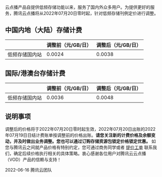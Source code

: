 云点播产品自提供低频存储功能以来，服务了国内外众多用户。为提供更好的服务，腾讯云点播将从2022年07月20日零时起，针对低频存储刊例定价进行调整。

## 中国内地（大陆）存储计费

|         | 调整前（元/GB/日） | 调整后（元/GB/日） |
| ------- | ----------- | ----------- |
| 低频存储国内站 | 0.0024      | 0.0038      |

## 国际/港澳台存储计费

|         | 调整前（元/GB/日） | 调整后（元/GB/日） |
| ------- | ----------- | ----------- |
| 低频存储国内站 | 0.0036      | 0.0048      |

## 说明事项
调整后的价格将于2022年07月20日零时起生效，2022年07月20日出账的2022年07月19日日结计费账单按调整前的价格出账。**请您关注新的计费价格及余额变动，并及时做出业务调整。您也可以通过订购存储资源包锁定价格锁定优惠。**
如您与腾讯云之间就产品价格有特别约定，您可通过商务同学或者 [提价工单](https://cloud.tencent.com/act/event/service-protection#serviceTime) 联系我们，确定后续价格执行相关的具体策略。衷心感谢各位用户对腾讯云云点播（VOD）产品的信赖与支持！

2022-06-16
腾讯云团队
